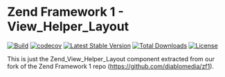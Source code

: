 # Zend Framework 1 - View_Helper_Layout

[![Build](https://github.com/diablomedia/zf1-view-helper-layout/workflows/Build/badge.svg?event=push)](https://github.com/diablomedia/zf1-view-helper-layout/actions?query=workflow%3ABuild+event%3Apush)
[![codecov](https://codecov.io/gh/diablomedia/zf1-view-helper-layout/branch/master/graph/badge.svg)](https://codecov.io/gh/diablomedia/zf1-view-helper-layout)
[![Latest Stable Version](https://poser.pugx.org/fragotesac/zf1-view-helper-layout/v/stable)](https://packagist.org/packages/fragotesac/zf1-view-helper-layout)
[![Total Downloads](https://poser.pugx.org/fragotesac/zf1-view-helper-layout/downloads)](https://packagist.org/packages/fragotesac/zf1-view-helper-layout)
[![License](https://poser.pugx.org/fragotesac/zf1-view-helper-layout/license)](https://packagist.org/packages/fragotesac/zf1-view-helper-layout)

This is just the Zend_View_Helper_Layout component extracted from our fork of the Zend Framework 1 repo (https://github.com/diablomedia/zf1).
